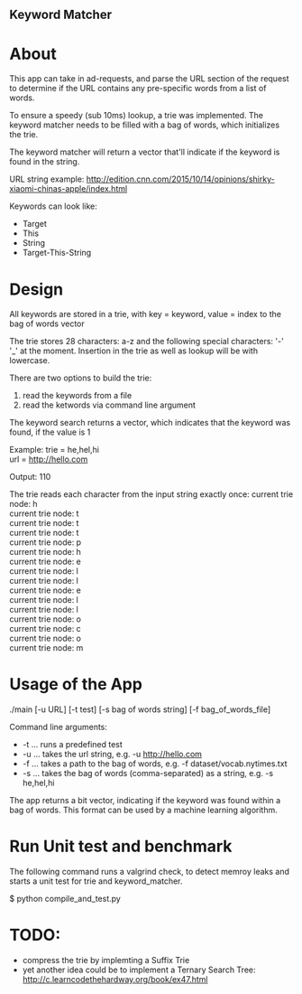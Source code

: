## Keyword Matcher

# About
This app can take in ad-requests, and parse the URL section of the request to 
determine if the URL contains any pre-specific words from a list of words.

To ensure a speedy (sub 10ms) lookup, a trie was implemented.
The keyword matcher needs to be filled with a bag of words, which initializes the trie.

The keyword matcher will return a vector that'll indicate if the keyword is found in the string.

URL string example:
http://edition.cnn.com/2015/10/14/opinions/shirky-xiaomi-chinas-apple/index.html

Keywords can look like:
* Target
* This
* String
* Target-This-String

# Design
All keywords are stored in a trie, with key = keyword, value = index to the bag of words vector

The trie stores 28 characters: a-z and the following special characters: '-' '_' at the moment.
Insertion in the trie as well as lookup will be with lowercase.

There are two options to build the trie:

1. read the keywords from a file
2. read the ketwords via command line argument

The keyword search returns a vector, which indicates that the keyword was found, if the value is 1

Example:
trie = he,hel,hi <br>
url = http://hello.com

Output:
110

The trie reads each character from the input string exactly once:
current trie node: h <br>
current trie node: t <br>
current trie node: t <br>
current trie node: t <br>
current trie node: p <br>
current trie node: h <br>
current trie node: e <br>
current trie node: l <br>
current trie node: l <br>
current trie node: e <br>
current trie node: l <br>
current trie node: l <br>
current trie node: o <br>
current trie node: c <br>
current trie node: o <br>
current trie node: m <br>

# Usage of the App
./main [-u URL] [-t test] [-s bag of words string] [-f bag_of_words_file]

Command line arguments:
  * -t ... runs a predefined test
  * -u ... takes the url string, e.g. -u http://hello.com
  * -f ... takes a path to the bag of words, e.g. -f dataset/vocab.nytimes.txt
  * -s ... takes the bag of words (comma-separated) as a string, e.g. -s he,hel,hi

The app returns a bit vector, indicating if the keyword was found within a bag of words. This format can
be used by a machine learning algorithm.

# Run Unit test and benchmark
The following command runs a valgrind check, to detect memroy leaks and starts a unit test for trie and keyword_matcher.

$ python compile_and_test.py

# TODO:
  * compress the trie by implemting a Suffix Trie
  * yet another idea could be to implement a Ternary Search Tree: http://c.learncodethehardway.org/book/ex47.html